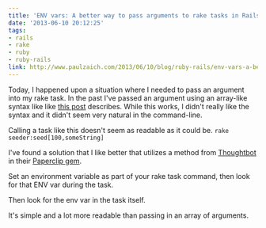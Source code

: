 ```yaml
---
title: 'ENV vars: A better way to pass arguments to rake tasks in Rails'
date: '2013-06-10 20:12:25'
tags:
- rails
- rake
- ruby
- ruby-rails
link: http://www.paulzaich.com/2013/06/10/blog/ruby-rails/env-vars-a-better-way-to-pass-arguments-to-rake-tasks-in-rails/
---
```


Today, I happened upon a situation where I needed to pass an argument into my rake task. In the past I've passed an argument using an array-like syntax like like
[this post](http://davidlesches.com/blog/passing-arguments-to-a-rails-rake-task) describes. While this works, I didn't really like the syntax and it didn't seem very natural in the command-line.

Calling a task like this doesn't seem as readable as it could be.
`rake seeder:seed[100,someString]`

I've found a solution that I like better that utilizes a method from
[Thoughtbot](https://twitter.com/thoughtbot) in their
[Paperclip gem](https://github.com/thoughtbot/paperclip/blob/master/lib/tasks/paperclip.rake).

Set an environment variable as part of your rake task command, then look for that ENV var during the task.
<script src="https://gist.github.com/pzaich/5754246.js"></script>

Then look for the env var in the task itself.
<script src="https://gist.github.com/pzaich/5754252.js"></script>

It's simple and a lot more readable than passing in an array of arguments.
